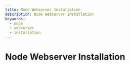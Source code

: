 ```yaml
---
title: Node Webserver Installation
description: Node Webserver Installation
keywords:
  - node
  - webserver
  - installation
---
```


# Node Webserver Installation


